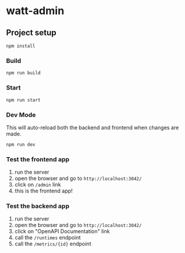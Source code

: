 # watt-admin

## Project setup

```
npm install
```

### Build

```
npm run build
```

### Start

```
npm run start
```

### Dev Mode

This will auto-reload both the backend and frontend when changes are made.

```
npm run dev
```

### Test the frontend app

1. run the server
2. open the browser and go to `http://localhost:3042/`
3. click on `/admin` link
4. this is the frontend app!

### Test the backend app

1. run the server
2. open the browser and go to `http://localhost:3042/`
3. click on "OpenAPI Documentation" link
4. call the `/runtimes` endpoint
5. call the `/metrics/{id}` endpoint


